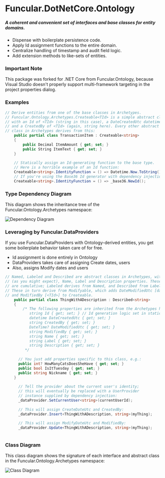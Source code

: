 # Funcular.DotNetCore.Ontology
##### A coherent and convenient set of interfaces and base classes for entity domains. 

* Dispense with boilerplate persistence code. 
* Apply Id assignment functions to the entire domain.
* Centralize handling of timestamp and audit field logic. 
* Add extension methods to like-sets of entities. 

### Important Note
This package was forked for .NET Core from Funcular.Ontology, because
Visual Studio doesn't properly support multi-framework targeting in
the project properties dialog. 

### Examples 
```csharp
// Derive entities from one of the base classes in Archetypes.
// Funcular.Ontology.Archetypes.Createable<TId> is a simple abstract class 
// with an Id of <TId> (string in this case), a DateCreatedUtc datetime, 
// and a CreatedBy of <TId> (again, string here). Every other abstract
// class in Archetypes derives from this:
	public partial class TransactionItem : Createable<string>
	{
		public Decimal ItemAmount { get; set; }
		public String ItemText { get; set; }
	}
	
	// Statically assign an Id-generating function to the base type.
	// Here is a horrible example of an Id function:
	Createable<string>.IdentityFunction = () => Datetime.Now.ToString();
	// If you're using the Base36 Id generator with dependency injection:
	Createable<string>.IdentityFunction = () => _base36.NewId();
```

### Type Dependency Diagram
This diagram shows the inheritance tree of the Funcular.Ontology.Archetypes namespace:

![Dependency Diagram](/Content/DependencyGraph.png?raw=true "Dependency Graph")

### Leveraging by Funcular.DataProviders

If you use Funcular.DataProviders with Ontology-derived entities, you get some boilerplate behavior taken care of for free.
* Id assignment is done entirely in Ontology
* DataProviders takes care of assigning Create dates, users
* Also, assigns Modify dates and users

```csharp
// Named, Labeled and Described are abstract classes in Archetypes, with
// (as you might expect), Name, Label and Description properties. These
// are cumulative; Labeled derives from Named, and Described from Labeled.
// These in turn derive from Modifyable, which adds DateModifiedUtc [datetime?]
// and ModifiedBy [<TId>] to Createable. 
	public partial class ThingWithADescription : Described<string>
	{
	    /* The following properties are inherited from the Archetypes hierarchy: 
	       string Id { get; set; } // Id generation logic set in static method
	       datetime DateCreatedUtc { get; set; }
	       string CreatedBy { get; set; }
	       DateTime? DateModifiedUtc { get; set; }
	       string ModifiedBy { get; set; }
	       string Name { get; set; }
	       string Label { get; set; }
	       string Description { get; set; }
	     */
	     
      // You just add properties specific to this class, e.g.:	     
      public int? HowManyCatsDoesSheHave { get; set; }
      public bool IsItTuesday { get; set; }
      public string Nickname { get; set; }
	}
	
      // Tell the provider about the current user's identity; 
      // this will eventually be replaced with a UserProvider
      // instance supplied by dependency injection:
      _dataProvider.SetCurrentUser<string>(currentUserId);
      
      // This will assign CreateDateUtc and CreatedBy:
      _dataProvider.Insert<ThingWithADescription, string>(myThing);
      
      // This will assign ModifyDateUtc and ModifiedBy:
      _dataProvider.Update<ThingWithADescription, string>(myThing);
      
```

### Class Diagram
This class diagram shows the signature of each interface and abstract class in the Funcular.Ontology.Archetypes namespace:

![Class Diagram](/Content/ClassDiagram.png?raw=true "Class Diagram")